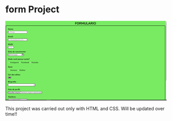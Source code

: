 <h1>form Project</h1>

<img src="./Assets/Img form.png">

<p>This project was carried out only with HTML and CSS. Will be updated over time!!</p>